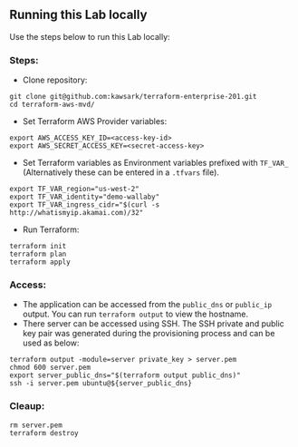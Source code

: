 ## Running this Lab locally

Use the steps below to run this Lab locally:

### Steps:
- Clone repository:
```
git clone git@github.com:kawsark/terraform-enterprise-201.git
cd terraform-aws-mvd/
```
- Set Terraform AWS Provider variables:
```
export AWS_ACCESS_KEY_ID=<access-key-id>
export AWS_SECRET_ACCESS_KEY=<secret-access-key>
```
- Set Terraform variables as Environment variables prefixed with `TF_VAR_` (Alternatively these can be entered in a `.tfvars` file).
```
export TF_VAR_region="us-west-2"
export TF_VAR_identity="demo-wallaby"
export TF_VAR_ingress_cidr="$(curl -s http://whatismyip.akamai.com)/32"
```
- Run Terraform:
```
terraform init
terraform plan
terraform apply
```

### Access:
  - The application can be accessed from the `public_dns` or `public_ip` output. You can run `terraform output` to view the hostname.
  - There server can be accessed using SSH. The SSH private and public key pair was generated during the provisioning process and can be used as below:
```
terraform output -module=server private_key > server.pem
chmod 600 server.pem
export server_public_dns="$(terraform output public_dns)"
ssh -i server.pem ubuntu@${server_public_dns}
```

### Cleaup:
```
rm server.pem
terraform destroy
```
